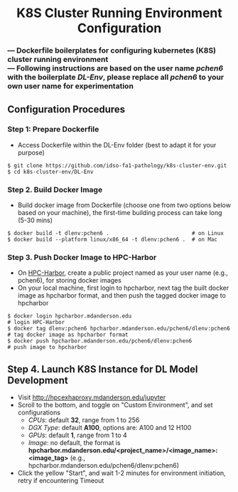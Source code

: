 <h1 align="center">
  K8S Cluster Running Environment Configuration
</h1>

<h3 align="left">
  &mdash; Dockerfile boilerplates for configuring kubernetes (K8S) cluster running environment <br>
  &mdash; Following instructions are based on the user name <strong><i>pchen6</i></strong> with the boilerplate <strong><i>DL-Env</i></strong>, please replace all <strong><i>pchen6</i></strong> to your own user name for experimentation 
</h3>



## Configuration Procedures
### Step 1: Prepare Dockerfile
* Access Dockerfile within the DL-Env folder (best to adapt it for your purpose)
```
$ git clone https://github.com/idso-fa1-pathology/k8s-cluster-env.git
$ cd k8s-cluster-env/DL-Env
```
### Step 2. Build Docker Image
* Build docker image from Dockerfile (choose one from two options below based on your machine), the first-time building process can take long (5-30 mins)
```
$ docker build -t dlenv:pchen6 .                          # on Linux
$ docker build --platform linux/x86_64 -t dlenv:pchen6 .  # on Mac
```
### Step 3. Push Docker Image to HPC-Harbor
* On [HPC-Harbor](https://hpcharbor.mdanderson.edu), create a public project named as your user name (e.g., pchen6), for storing docker images
* On your local machine, first login to hpcharbor, next tag the built docker image as hpcharbor format, and then push the tagged docker image to hpcharbor
```
$ docker login hpcharbor.mdanderson.edu                                 # login HPC-Harbor
$ docker tag dlenv:pchen6 hpcharbor.mdanderson.edu/pchen6/dlenv:pchen6  # tag docker image as hpcharbor format
$ docker push hpcharbor.mdanderson.edu/pchen6/dlenv:pchen6              # push image to hpcharbor
```
## Step 4. Launch K8S Instance for DL Model Development
* Visit http://hpcexhaproxy.mdanderson.edu/jupyter
* Scroll to the bottom, and toggle on "Custom Environment", and set configurations
    - _CPUs_: default **32**, range from 1 to 256
    - _DGX Type_: default **A100**, options are: A100 and 12 H100
    - _GPUs_: default **1**, range from 1 to 4
    - _Image_: no default, the format is **hpcharbor.mdanderson.edu/<project_name>/<image_name>:<image_tag>** (e.g., hpcharbor.mdanderson.edu/pchen6/dlenv:pchen6)
* Click the yellow "Start", and wait 1-2 minutes for environment initiation, retry if encountering Timeout 

